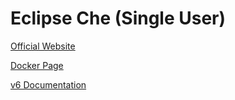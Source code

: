 # Eclipse Che (Single User)

[Official Website](https://www.eclipse.org/che/)

[Docker Page](https://hub.docker.com/r/eclipse/che/)

[v6 Documentation](https://www.eclipse.org/che/docs/6/che/docs/index.html)